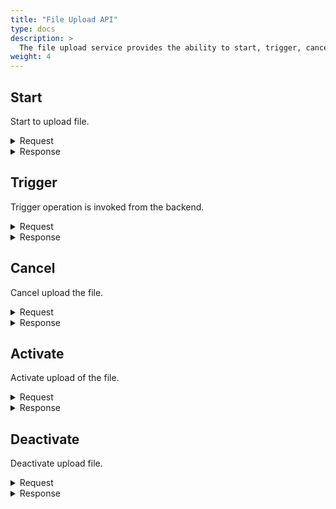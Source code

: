 ```yaml
---
title: "File Upload API"
type: docs
description: >
  The file upload service provides the ability to start, trigger, cancel, activate or deactivate upload of the file.
weight: 4
---
```


## **Start**
Start to upload file.

<details>
  <summary>Request</summary>

**Hono Command:** `command//<name>:<namespace>:edge:containers/req//start`

**Ditto Message:**

> | Name | Value | Description |
> | - | - | - |
> | topic | `<name>/<namespace>/things/live/messages/start` | Information about the affected Thing and the type of operation |
> | path | `/features/AutoUploadable/inbox/messages/start` | A path that references a part of a Thing which is affected by this message |
> | **Headers** | | Additional headers |
> | response-required | true/false | If response is required |
> | content-type | `application/json` | The content type |
> | correlation-id | UUID | Used for correlating protocol messages, the same correlation-id as the sent back response message |
> | **Value** | | |
> | correlationID | other UUID | Identifier of the uploaded file |
> | ***options*** | | Options are specific for each provider |
> | storage.provider | aws/azure/generic | Storage provider that will be used for uploading the files |

<br>

**Example** : In this example, you can start uploading a file.

**Topic:** `command//edge:device/req//start`
```json
{
	"topic":"edge/device/things/live/messages/start",
	"headers":{
		"response-required":true,
		"content-type":"application/json",
		"correlation-id":"<UUID>"
	},
	"path":"/features/AutoUploadable/inbox/messages/start",
	"value":{
		"correlationID":"upload-id-1704439450#n",
		"options":{
			"aws.access.key.id":"AWSACCESSKEYID",
			"aws.region":"eu-central-1",
			"aws.s3.bucket":"blob-upload-test",
			"aws.secret.access.key":"AWSSECRETACCESSKEY",
			"storage.provider":"aws"
		}
	}
}
```
</details>

<details>
  <summary>Response</summary>

**Hono Command** : `command//<name>:<namespace>:edge:containers/res//start`

**Ditto Message:**

> | Name | Value | Description |
> | - | - | - |
> | topic | `<name>/<namespace>/things/live/messages/start` | Information about the affected Thing and the type of operation |
> | path | `/features/AutoUploadable/outbox/messages/start` | A path that references a part of a Thing which is affected by this message |
> | **Headers** | | Additional headers |
> | content-type | `application/json` | The content type |
> | correlation-id | \<UUID\> | The same correlation id as the sent request message |
> | **Status** | | Status of the operation start upload the file |

<br>

**Example** : The response of the start upload file operation.

**Topic:** `command//edge:device/res//start``
```json
{
	"topic":"edge/device/things/live/messages/start",
	"headers":{
		"content-type":"application/json",
		"correlation-id":"<UUID>"
	},
	"path":"/features/AutoUploadable/outbox/messages/start",
	"status": 204
}
```
</details>

## **Trigger**
Trigger operation is invoked from the backend.

<details>
  <summary>Request</summary>

**Hono Command:** `command//<name>:<namespace>:edge:containers/req//trigger`

**Ditto Message:**

> | Name | Value | Description |
> | - | - | - |
> | topic | `<name>/<namespace>/things/live/messages/trigger` | Information about the affected Thing and the type of operation |
> | path | `/features/AutoUploadable/inbox/messages/trigger` | A path that references a part of a Thing which is affected by this message |
> | **Headers** | | Additional headers |
> | response-required | true/false | If response is required |
> | content-type | `application/json` | The content type |
> | correlation-id | UUID | Used for correlating protocol messages, the same correlation-id as the sent back response message |
> | **Value** | | |
> | correlationID | other UUID | Identifier of the triggered file |
> | ***options*** | | Options are specific for each provider |

<br>

**Example** : In this example, you can pause an existing and running container.

**Topic:** `command//edge:device/req//trigger`
```json
{
	"topic":"edge/device/things/live/messages/trigger",
	"headers":{
		"response-required":true,
		"content-type":"application/json",
		"correlation-id":"<UUID>"
	},
	"path":"/features/AutoUploadable/inbox/messages/trigger",
	"value":{
		"correlationID":"other <UUID>",
		"options":{}
	}
}
```
</details>

<details>
  <summary>Response</summary>

**Hono Command** : `command//<name>:<namespace>:edge:containers/res//trigger`

**Ditto Message:**

> | Name | Value | Description |
> | - | - | - |
> | topic | `<name>/<namespace>/things/live/messages/trigger` | Information about the affected Thing and the type of operation |
> | path | `/features/AutoUploadable/outbox/messages/trigger` | A path that references a part of a Thing which is affected by this message |
> | **Headers** | | Additional headers |
> | content-type | `application/json` | The content type |
> | correlation-id | \<UUID\> | The same correlation id as the sent request message |
> | **Status** | | Status of the operation trigger |

<br>

**Example** : The response of the trigger operation.

**Topic:** `command//edge:device/res//trigger``
```json
{
	"topic":"edge/device/things/live/messages/trigger",
	"headers":{
		"content-type":"application/json",
		"correlation-id":"<UUID>"
	},
	"path":"/features/AutoUploadable/outbox/messages/trigger",
	"status":204
}
```
</details>

## **Cancel**
Cancel upload the file.

<details>
  <summary>Request</summary>

**Hono Command:** `command//<name>:<namespace>:edge:containers/req//cancel`

**Ditto Message:**

> | Name | Value | Description |
> | - | - | - |
> | topic | `<name>/<namespace>/things/live/messages/cancel` | Information about the affected Thing and the type of operation |
> | path | `/features/AutoUploadable/inbox/messages/cancel` | A path that references a part of a Thing which is affected by this message |
> | **Headers** | | Additional headers |
> | response-required | true/false | If response is required |
> | content-type | `application/json` | The content type |
> | correlation-id | UUID | Used for correlating protocol messages, the same correlation-id as the sent back response message |
> | **Value** | | |
> | correlationID | other UUID | Identifier of the uploaded file |
> | statusCode | | This status code is set to update status code |
> | message | | This message is set to update status message |

<br>

**Example** : In this example, you can resume cancel operation upload of the file.

**Topic:** `command//edge:device/req//cancel`
```json
{
	"topic":"edge/device/things/live/messages/cancel",
	"headers":{
		"response-required":true,
		"content-type":"application/json",
		"correlation-id":"<UUID>"
	},
	"path":"/features/AutoUploadable/inbox/messages/cancel",
	"value":{
		"correlationID":"upload-id-1704439450#n",
		"statusCode": 400,
		"message":"description why the upload is canceled "
	}
}
```
</details>

<details>
  <summary>Response</summary>

**Hono Command** : `command//<name>:<namespace>:edge:containers/res//cancel`

**Ditto Message:**

> | Name | Value | Description |
> | - | - | - |
> | topic | `<name>/<namespace>/things/live/messages/cancel` | Information about the affected Thing and the type of operation |
> | path | `/features/AutoUploadable/outbox/messages/cancel` | A path that references a part of a Thing which is affected by this message |
> | **Headers** | | Additional headers |
> | content-type | `application/json` | The content type |
> | correlation-id | \<UUID\> | The same correlation id as the sent request message |
> | **Status** | | Status of the operation cancel upload file |

<br>

**Example** : The response of the cancel upload file operation.

**Topic:** `command//edge:device/res//cancel``
```json
{
	"topic":"edge/device/things/live/messages/cancel",
	"headers":{
		"content-type":"application/json",
		"correlation-id":"<UUID>"
	},
	"path":"/features/AutoUploadable/outbox/messages/cancel",
	"status":204
}
```
</details>

## **Activate**
Activate upload of the file.

<details>
  <summary>Request</summary>

**Hono Command:** `command//<name>:<namespace>:edge:containers/req//activate`

**Ditto Message:**

> | Name | Value | Description |
> | - | - | - |
> | topic | `<name>/<namespace>/things/live/messages/activate` | Information about the affected Thing and the type of operation |
> | path | `/features/AutoUploadable/inbox/messages/activate` | A path that references a part of a Thing which is affected by this message |
> | **Headers** | | Additional headers |
> | response-required | true/false | If response is required |
> | content-type | `application/json` | The content type |
> | correlation-id | UUID | Used for correlating protocol messages, the same correlation-id as the sent back response message |
> | **Value** | | |
> | from | | A Time after which the upload must be activated |
> | to | | A Time grater than `from` marks the end of activated |

<br>

**Example** : In this example, you can activate upload of the file.

**Topic:** `command//edge:device/req//activate`
```json
{
	"topic":"edge/device/things/live/messages/activate",
	"headers":{
		"response-required":true,
		"content-type":"application/json",
		"correlation-id":"<UUID>"
	},
	"path":"/features/AutoUploadable/inbox/messages/activate",
	"value":{
		"from":957139200,
		"to":959817599
	}
}
```
</details>

<details>
  <summary>Response</summary>

**Hono Command** : `command//<name>:<namespace>:edge:containers/res//activate`

**Ditto Message:**

> | Name | Value | Description |
> | - | - | - |
> | topic | `<name>/<namespace>/things/live/messages/activate` | Information about the affected Thing and the type of operation |
> | path | `/features/AutoUploadable/outbox/messages/activate` | A path that references a part of a Thing which is affected by this message |
> | **Headers** | | Additional headers |
> | content-type | `application/json` | The content type |
> | correlation-id | \<UUID\> | The same correlation id as the sent request message |
> | **Status** | | Status of the operation activate upload file |

<br>

**Example** : The response of the activate upload file operation.

**Topic:** `command//edge:device/res//activate``
```json
{
	"topic":"edge/device/things/live/messages/activate",
	"headers":{
		"content-type":"application/json",
		"correlation-id":"<UUID>"
	},
	"path":"/features/AutoUploadable/outbox/messages/activate",
	"status":204
}
```
</details>

## **Deactivate**
Deactivate upload file.

<details>
  <summary>Request</summary>

**Hono Command:** `command//<name>:<namespace>:edge:containers/req//deactivate`

**Ditto Message:**

> | Name | Value | Description |
> | - | - | - |
> | topic | `<name>/<namespace>/things/live/messages/deactivate` | Information about the affected Thing and the type of operation |
> | path | `/features/AutoUploadable/inbox/messages/deactivate` | A path that references a part of a Thing which is affected by this message |
> | **Headers** | | Additional headers |
> | response-required | true/false | If response is required |
> | content-type | `application/json` | The content type |
> | correlation-id | UUID | Used for correlating protocol messages, the same correlation-id as the sent back response message |
> | **Value** | | |

<br>

**Example** : In this example, you can deactivate upload of file.

**Topic:** `command//edge:device/req//deactivate`
```json
{
	"topic":"edge/device/things/live/messages/deactivate",
	"headers":{
		"response-required":true,
		"content-type":"application/json",
		"correlation-id":"<UUID>"
	},
	"path":"/features/AutoUploadable/inbox/messages/deactivate",
	"value":{}
}
```
</details>

<details>
  <summary>Response</summary>

**Hono Command** : `command//<name>:<namespace>:edge:containers/res//deactivate`

**Ditto Message:**

> | Name | Value | Description |
> | - | - | - |
> | topic | `<name>/<namespace>/things/live/messages/deactivate` | Information about the affected Thing and the type of operation |
> | path | `/features/AutoUploadable/outbox/messages/deactivate` | A path that references a part of a Thing which is affected by this message |
> | **Headers** | | Additional headers |
> | content-type | `application/json` | The content type |
> | correlation-id | \<UUID\> | The same correlation id as the sent request message |
> | **Status** | | Status of the operation deactivate upload file |

<br>

**Example** : The response of the deactivate upload file operation.

**Topic:** `command//edge:device/res//deactivate``
```json
{
	"topic":"edge/device/things/live/messages/deactivate",
	"headers":{
		"content-type":"application/json",
		"correlation-id":"<UUID>"
	},
	"path":"/features/AutoUploadable/outbox/messages/deactivate",
	"status":204
}
```
</details>